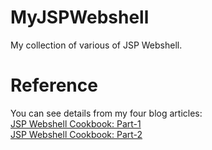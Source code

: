 # MyJSPWebshell
My collection of various of JSP Webshell.

# Reference
You can see details from my four blog articles:<br>
[JSP Webshell Cookbook: Part-1](https://medium.com/@m01e/jsp-webshell-cookbook-part-1-6836844ceee7)<br>
[JSP Webshell Cookbook: Part-2](https://medium.com/@m01e/jsp-webshell-cookbook-part-2-e31176767e5e)<br>
